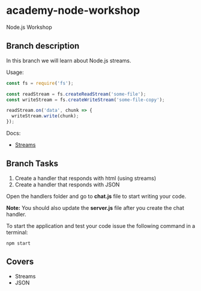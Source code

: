 # academy-node-workshop

Node.js Workshop

## Branch description

In this branch we will learn about Node.js streams.

Usage:

```js
const fs = require('fs');

const readStream = fs.createReadStream('some-file');
const writeStream = fs.createWriteStream('some-file-copy');

readStream.on('data', chunk => {
  writeStream.write(chunk);
});
```

Docs:

- [Streams](https://nodejs.org/api/stream.html)

## Branch Tasks

1. Create a handler that responds with html (using streams)
2. Create a handler that responds with JSON

Open the handlers folder and go to **chat.js** file to start writing your code.

**Note:** You should also update the **server.js** file after you create the chat handler.

To start the application and test your code issue the following command in a terminal:

```
npm start
```

## Covers

- Streams
- JSON
